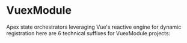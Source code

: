 # VuexModule
Apex state orchestrators leveraging Vue's reactive engine for dynamic registration here are 6 technical suffixes for VuexModule projects:

